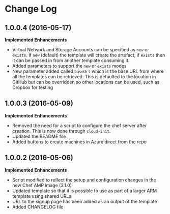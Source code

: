 # Change Log

## 1.0.0.4 (2016-05-17)

**Implemented Enhancements**

 - Virtual Network and Storage Accounts can be specified as `new` or `exists`.  If `new` (default) the template will create the artefact, if `exists` then it can be passed in from another template consuming it.
 - Added parameters to support the `new` or `exists` modes
 - New parameter added called `baseUrl` which is the base URL from where all the templates can be retrieved.  This is defaulted to the location in GitHub but can be overridden so other locations can be used, such as Dropbox for testing

## 1.0.0.3 (2016-05-09)

**Implemented Enhancements**

 - Removed the need for a script to configure the chef server after creation.  This is now done through `cloud-init`.
 - Updated the README file
 - Added buttons to create machines in Azure direct from the repo

## 1.0.0.2 (2016-05-06)

**Implemented Enhancements**

 - Script modified to reflect the setup and configuration changes in the new Chef AMP image (3.1.0)
 - Updated template so that it is possible to use as part of a larger ARM template using shared URLs
 - URL to the signup page has been added as an output of the template
 - Added CHANGELOG file
